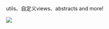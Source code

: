 utils、自定义views、abstracts and more!

[![](https://jitpack.io/v/wanjunfumy/wxr.svg)](https://jitpack.io/#wanjunfumy/wxr)
